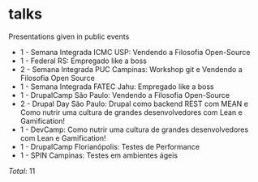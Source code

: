 talks
=====

Presentations given in public events

* 1 - Semana Integrada ICMC USP: Vendendo a Filosofia Open-Source
* 1 - Federal RS: Empregado like a boss
* 2 - Semana Integrada PUC Campinas: Workshop git e Vendendo a Filosofia Open Source
* 1 - Semana Integrada FATEC Jahu: Empregado like a boss
* 1 - DrupalCamp São Paulo: Vendendo a Filosofia Open-Source
* 2 - Drupal Day São Paulo: Drupal como backend REST com MEAN e Como nutrir uma cultura de grandes desenvolvedores com Lean e Gamification!
* 1 - DevCamp: Como nutrir uma cultura de grandes desenvolvedores com Lean e Gamification!
* 1 - DrupalCamp Florianópolis: Testes de Performance
* 1 - SPIN Campinas: Testes em ambientes ágeis


*Total*: 11
